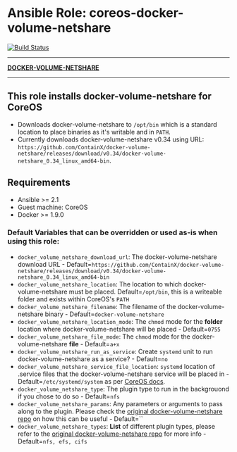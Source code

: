 # Ansible Role: coreos-docker-volume-netshare
[![Build Status](https://travis-ci.org/HP41/ansible-coreos-docker-volume-netshare.svg?branch=master)](https://travis-ci.org/HP41/ansible-coreos-docker-volume-netshare)

-------------------

**[DOCKER-VOLUME-NETSHARE](https://github.com/ContainX/docker-volume-netshare)**

-------------------

## This role installs docker-volume-netshare for CoreOS
* Downloads docker-volume-netshare to `/opt/bin` which is a standard location to place binaries as it's writable and in `PATH`.
* Currently downloads docker-volume-netshare v0.34 using URL: `https://github.com/ContainX/docker-volume-netshare/releases/download/v0.34/docker-volume-netshare_0.34_linux_amd64-bin`.

## Requirements 
* Ansible >= 2.1
* Guest machine: CoreOS
* Docker >= 1.9.0

### Default Variables that can be overridden or used as-is when using this role:
* `docker_volume_netshare_download_url`: The docker-volume-netshare download URL - Default=`https://github.com/ContainX/docker-volume-netshare/releases/download/v0.34/docker-volume-netshare_0.34_linux_amd64-bin`
* `docker_volume_netshare_location`: The location to which docker-volume-netshare must be placed. Default=`/opt/bin`, this is a writeable folder and exists within CoreOS's `PATH`
* `docker_volume_netshare_filename`: The filename of the docker-volume-netshare binary - Default=`docker-volume-netshare`
* `docker_volume_netshare_location_mode`: The `chmod` mode for the **folder** location where docker-volume-netshare will be placed - Default=`0755`
* `docker_volume_netshare_file_mode`: The `chmod` mode for the docker-volume-netshare **file** - Default=`a+x`
* `docker_volume_netshare_run_as_service`: Create `systemd` unit to run docker-volume-netshare as a service? - Default=`no`
* `docker_volume_netshare_service_file_location`: `systemd` location of .service files that the docker-volume-netshare service will be placed in - Default=`/etc/systemd/system` as per [CoreOS docs](https://coreos.com/os/docs/latest/getting-started-with-systemd.html).
* `docker_volume_netshare_type`: The plugin type to run in the backgrouond if you chose to do so - Default=`nfs`
* `docker_volume_netshare_params`: Any parameters or arguments to pass along to the plugin. Please check the [original docker-volume-netshare repo](https://github.com/ContainX/docker-volume-netshare) on how this can be useful - Default=``
* `docker_volume_netshare_types`: **List** of different plugin types, please refer to the [original docker-volume-netshare repo](https://github.com/ContainX/docker-volume-netshare) for more info - Default=`nfs, efs, cifs`